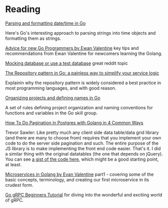 
# Reading 

[Parsing and formatting date/time in Go](https://www.pauladamsmith.com/blog/2011/05/go_time.html)

Here's Go's interesting approach to parsing strings into time objects and formatting them as strings.

[Advice for new Go Programmers by Ewan Valentine](https://ewanvalentine.io/blog/advice-for-new-go-programmers) key tips and recommendations from Ewan Valentine for newcomers learning the Golang.

[Mocking database or use a test database](https://www.reddit.com/r/golang/comments/u62emg/mocking_database_or_use_a_test_database/) great reddit topic 

[The Repository pattern in Go: a painless way to simplify your service logic](https://threedots.tech/post/repository-pattern-in-go/)

Explainin why the repository pattern is widely considered a best practice in most  programming languages, and with good reason.

[Organizing projects and defining names in Go](https://medium.com/inside-picpay/organizing-projects-and-defining-names-in-go-7f0eab45375d)

A set of rules defining project organization and naming conventions for functions and variables in the Go skill group.

[How To Do Pagination in Postgres with Golang in 4 Common Ways](https://medium.easyread.co/how-to-do-pagination-in-postgres-with-golang-in-4-common-ways-12365b9fb528) 

Trevor Sawler: Like pretty much any client side data table/data grid library (and there are many to choose from) requires that you implement your own code to do the server side pagination and such. The entire purpose of the JS library is to make implementing the front end code easier. That's it. I did a similar thing with the original datatables (the one that depends on jQuery). You can see [a gist of the code here](https://gist.github.com/tsawler/0b46ff84ef774eb381581550111c53cf), which might be a good starting point, at least.

[Microservices in Golang by Evan Valentine](https://web.archive.org/web/20200612085536/https://ewanvalentine.io/microservices-in-golang-part-1/) part1 - covering some of the basic concepts, terminology, and creating our first microservice in its crudest form.

[Go gRPC Beginners Tutorial](https://tutorialedge.net/golang/go-grpc-beginners-tutorial/) for diving into the wonderful and exciting world of gRPC.